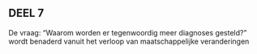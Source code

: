 <span id="calibre_link-44" class="calibre1"></span>DEEL 7<span id="calibre_link-193" class="calibre1"></span>
-------------------------------------------------------------------------------------------------------------

<span id="calibre_link-194" class="calibre1"></span>De vraag: “Waarom worden er tegenwoordig meer diagnoses gesteld?” wordt benaderd vanuit het verloop van maatschappelijke veranderingen


